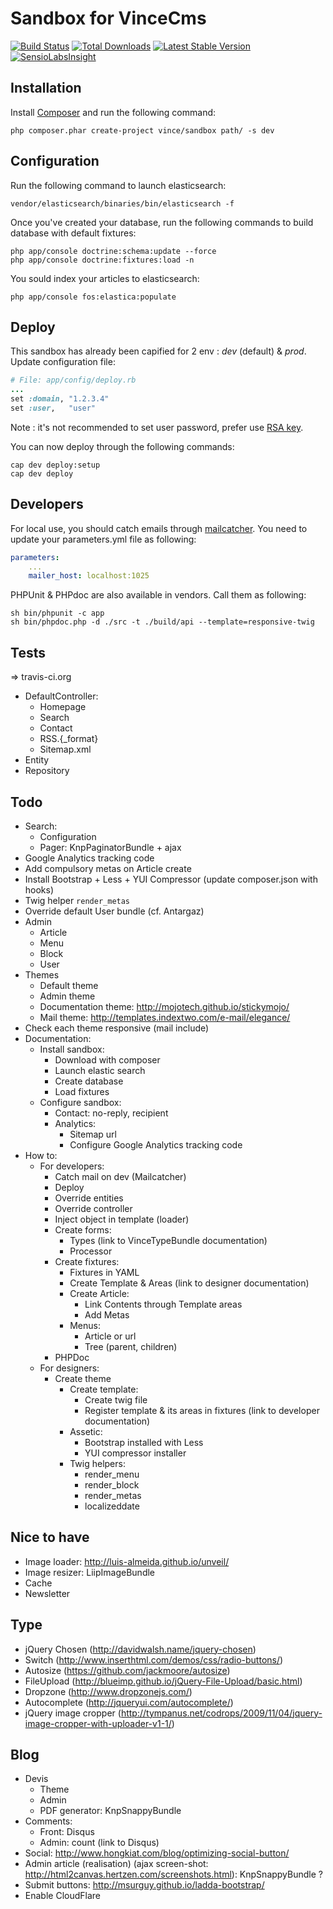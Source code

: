 Sandbox for VinceCms
====================

[![Build Status](https://travis-ci.org/vincentchalamon/sandbox.png)](https://travis-ci.org/vincentchalamon/sandbox)
[![Total Downloads](https://poser.pugx.org/vince/sandbox/downloads.png)](https://packagist.org/packages/vince/sandbox)
[![Latest Stable Version](https://poser.pugx.org/vince/sandbox/v/stable.png)](https://packagist.org/packages/vince/sandbox)
[![SensioLabsInsight](https://insight.sensiolabs.com/projects/cf774cad-f430-4aad-8e4f-db977bd839c8/mini.png)](https://insight.sensiolabs.com/projects/cf774cad-f430-4aad-8e4f-db977bd839c8)

## Installation

Install [Composer](http://getcomposer.org/) and run the following command:
```shell
php composer.phar create-project vince/sandbox path/ -s dev
```

## Configuration

Run the following command to launch elasticsearch:
```shell
vendor/elasticsearch/binaries/bin/elasticsearch -f
```

Once you've created your database, run the following commands to build database with default fixtures:
```shell
php app/console doctrine:schema:update --force
php app/console doctrine:fixtures:load -n
```

You sould index your articles to elasticsearch:
```shell
php app/console fos:elastica:populate
```

## Deploy

This sandbox has already been capified for 2 env : _dev_ (default) & _prod_. Update configuration file:
```ruby
# File: app/config/deploy.rb
...
set :domain, "1.2.3.4"
set :user,   "user"
```

Note : it's not recommended to set user password, prefer use [RSA key](https://help.github.com/articles/generating-ssh-keys).

You can now deploy through the following commands:
```shell
cap dev deploy:setup
cap dev deploy
```

## Developers

For local use, you should catch emails through [mailcatcher](http://mailcatcher.me/). You need to update your
parameters.yml file as following:
```yml
parameters:
    ...
    mailer_host: localhost:1025
```

PHPUnit & PHPdoc are also available in vendors. Call them as following:
```shell
sh bin/phpunit -c app
sh bin/phpdoc.php -d ./src -t ./build/api --template=responsive-twig
```

## Tests

=> travis-ci.org
* DefaultController:
    * Homepage
    * Search
    * Contact
    * RSS.{_format}
    * Sitemap.xml
* Entity
* Repository

## Todo

* Search:
    * Configuration
    * Pager: KnpPaginatorBundle + ajax
* Google Analytics tracking code
* Add compulsory metas on Article create
* Install Bootstrap + Less + YUI Compressor (update composer.json with hooks)
* Twig helper `render_metas`
* Override default User bundle (cf. Antargaz)
* Admin
    * Article
    * Menu
    * Block
    * User
* Themes
    * Default theme
    * Admin theme
    * Documentation theme: http://mojotech.github.io/stickymojo/
    * Mail theme: http://templates.indextwo.com/e-mail/elegance/
* Check each theme responsive (mail include)
* Documentation:
    * Install sandbox:
        * Download with composer
        * Launch elastic search
        * Create database
        * Load fixtures
    * Configure sandbox:
        * Contact: no-reply, recipient
        * Analytics:
            * Sitemap url
            * Configure Google Analytics tracking code
* How to:
    * For developers:
        * Catch mail on dev (Mailcatcher)
        * Deploy
        * Override entities
        * Override controller
        * Inject object in template (loader)
        * Create forms:
            * Types (link to VinceTypeBundle documentation)
            * Processor
        * Create fixtures:
            * Fixtures in YAML
            * Create Template & Areas (link to designer documentation)
            * Create Article:
                * Link Contents through Template areas
                * Add Metas
            * Menus:
                * Article or url
                * Tree (parent, children)
        * PHPDoc
    * For designers:
        * Create theme
            * Create template:
                * Create twig file
                * Register template & its areas in fixtures (link to developer documentation)
            * Assetic:
                * Bootstrap installed with Less
                * YUI compressor installer
            * Twig helpers:
                * render_menu
                * render_block
                * render_metas
                * localizeddate

## Nice to have

* Image loader: http://luis-almeida.github.io/unveil/
* Image resizer: LiipImageBundle
* Cache
* Newsletter

## Type

* jQuery Chosen (http://davidwalsh.name/jquery-chosen)
* Switch (http://www.inserthtml.com/demos/css/radio-buttons/)
* Autosize (https://github.com/jackmoore/autosize)
* FileUpload (http://blueimp.github.io/jQuery-File-Upload/basic.html)
* Dropzone (http://www.dropzonejs.com/)
* Autocomplete (http://jqueryui.com/autocomplete/)
* jQuery image cropper (http://tympanus.net/codrops/2009/11/04/jquery-image-cropper-with-uploader-v1-1/)

## Blog

* Devis
    * Theme
    * Admin
    * PDF generator: KnpSnappyBundle
* Comments:
    * Front: Disqus
    * Admin: count (link to Disqus)
* Social: http://www.hongkiat.com/blog/optimizing-social-button/
* Admin article (realisation) (ajax screen-shot: http://html2canvas.hertzen.com/screenshots.html): KnpSnappyBundle ?
* Submit buttons: http://msurguy.github.io/ladda-bootstrap/
* Enable CloudFlare
